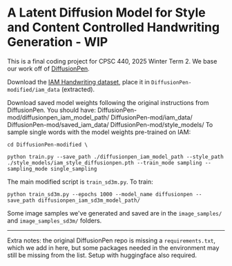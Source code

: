 # A Latent Diffusion Model for Style and Content Controlled Handwriting Generation - WIP

This is a final coding project for CPSC 440, 2025 Winter Term 2. We base our work off of [DiffusionPen](https://github.com/koninik/DiffusionPen).

Download the [IAM Handwriting dataset](https://fki.tic.heia-fr.ch/databases/iam-handwriting-database), place it in `DiffusionPen-modified/iam_data` (extracted).

Download saved model weights following the original instructions from DiffusionPen. You should have:
  DiffusionPen-mod/diffusionpen_iam_model_path/
	DiffusionPen-mod/iam_data/
	DiffusionPen-mod/saved_iam_data/
	DiffusionPen-mod/style_models/
To sample single words with the model weights pre-trained on IAM:
```
cd DiffusionPen-modified \

python train.py --save_path ./diffusionpen_iam_model_path --style_path ./style_models/iam_style_diffusionpen.pth --train_mode sampling --sampling_mode single_sampling
```

The main modified script is `train_sd3m.py`. To train:
```
python train_sd3m.py --epochs 1000 --model_name diffusionpen --save_path diffusionpen_iam_sd3m_model_path/
```

Some image samples we've generated and saved are in the `image_samples/` and `image_samples_sd3m/` folders.

---
Extra notes: the original DiffusionPen repo is missing a `requirements.txt`, which we add in here, but some packages needed in the environment may still be missing from the list. Setup with huggingface also required.
